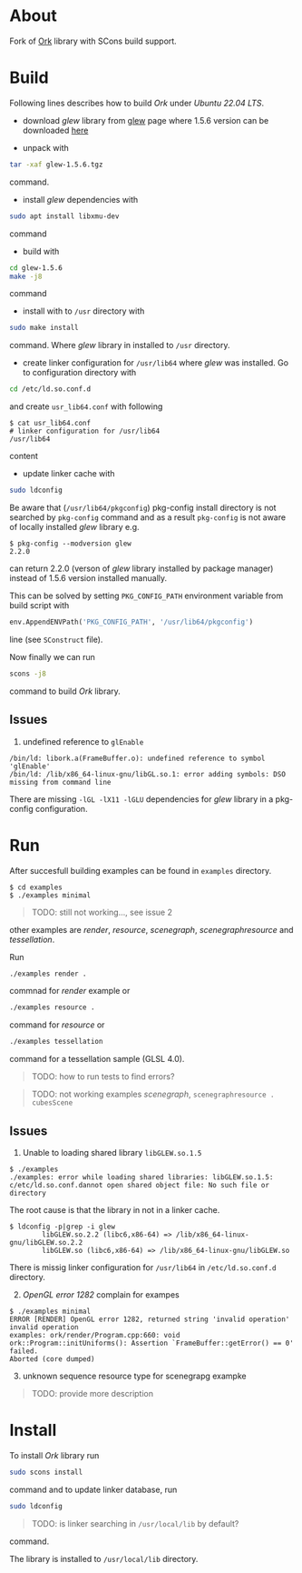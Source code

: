 # About

Fork of [Ork](https://gitlab.inria.fr/neyret/ork) library with SCons build support.

# Build

Following lines describes how to build *Ork* under *Ubuntu 22.04 LTS*.

- download *glew* library from [glew](https://glew.sourceforge.net/) page where 1.5.6 version can be downloaded [here](https://sourceforge.net/projects/glew/files/glew/1.5.6/)

- unpack with
```bash
tar -xaf glew-1.5.6.tgz	
```
command.

- install *glew* dependencies with
```bash
sudo apt install libxmu-dev
```
command

- build with
```bash
cd glew-1.5.6
make -j8
```
command

- install with to `/usr` directory with
```bash
sudo make install
```
command. Where *glew* library in installed to `/usr` directory.


- create linker configuration for `/usr/lib64` where *glew* was installed. Go to configuration directory with

```bash
cd /etc/ld.so.conf.d
```

and create `usr_lib64.conf` with following

```console
$ cat usr_lib64.conf 
# linker configuration for /usr/lib64
/usr/lib64
```

content

- update linker cache with

```bash
sudo ldconfig
```

Be aware that (`/usr/lib64/pkgconfig`) pkg-config install directory is not searched by `pkg-config` command and as a result `pkg-config` is not aware of locally installed *glew* library e.g.

```console
$ pkg-config --modversion glew
2.2.0
```

can return 2.2.0 (verson of *glew* library installed by package manager) instead of 1.5.6 version installed manually.

This can be solved by setting `PKG_CONFIG_PATH` environment variable from build script with

```python
env.AppendENVPath('PKG_CONFIG_PATH', '/usr/lib64/pkgconfig')
```

line (see `SConstruct` file).

Now finally we can run

```bash
scons -j8
```

command to build *Ork* library.


## Issues

1. undefined reference to `glEnable`

```
/bin/ld: libork.a(FrameBuffer.o): undefined reference to symbol 'glEnable'
/bin/ld: /lib/x86_64-linux-gnu/libGL.so.1: error adding symbols: DSO missing from command line
```

There are missing `-lGL -lX11 -lGLU` dependencies for *glew* library in a pkg-config configuration.


# Run

After succesfull building examples can be found in `examples` directory.

```console
$ cd examples
$ ./examples minimal
```
> TODO: still not working..., see issue 2

other examples are *render*, *resource*, *scenegraph*, *scenegraphresource* and *tessellation*.

Run

```bash
./examples render .
```

commnad for *render* example or

```bash
./examples resource .
```

command for *resource* or

```bash
./examples tessellation
```

command for a tessellation sample (GLSL 4.0).


> TODO: how to run tests to find errors?

> TODO: not working examples *scenegraph*, `scenegraphresource . cubesScene`


## Issues

1. Unable to loading shared library `libGLEW.so.1.5`
```console
$ ./examples
./examples: error while loading shared libraries: libGLEW.so.1.5: c/etc/ld.so.conf.dannot open shared object file: No such file or directory
```

The root cause is that the library in not in a linker cache. 

```console
$ ldconfig -p|grep -i glew
        libGLEW.so.2.2 (libc6,x86-64) => /lib/x86_64-linux-gnu/libGLEW.so.2.2
        libGLEW.so (libc6,x86-64) => /lib/x86_64-linux-gnu/libGLEW.so
```

There is missig linker configuration for `/usr/lib64` in `/etc/ld.so.conf.d` directory.

2. *OpenGL error 1282* complain for exampes

```console
$ ./examples minimal
ERROR [RENDER] OpenGL error 1282, returned string 'invalid operation'
invalid operation
examples: ork/render/Program.cpp:660: void ork::Program::initUniforms(): Assertion `FrameBuffer::getError() == 0' failed.
Aborted (core dumped)
```

3. unknown sequence resource type for scenegrapg exampke
> TODO: provide more description

# Install

To install *Ork* library run

```bash
sudo scons install
```

command and to update linker database, run

```bash
sudo ldconfig
```

> TODO: is linker searching in `/usr/local/lib` by default?

command.

The library is installed to `/usr/local/lib` directory.
